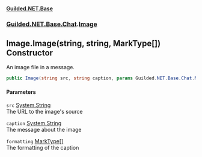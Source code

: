 
#### [Guilded.NET.Base](Guilded_NET_Base 'Guilded_NET_Base')
### [Guilded.NET.Base.Chat](Guilded_NET_Base#Guilded_NET_Base_Chat 'Guilded.NET.Base.Chat').[Image](Image 'Guilded.NET.Base.Chat.Image')
## Image.Image(string, string, MarkType[]) Constructor
An image file in a message.  
```csharp
public Image(string src, string caption, params Guilded.NET.Base.Chat.MarkType[] formatting);
```

#### Parameters
<a name='Guilded_NET_Base_Chat_Image_Image(string_string_Guilded_NET_Base_Chat_MarkType__)_src'></a>
`src` [System.String](https://docs.microsoft.com/en-us/dotnet/api/System.String 'System.String')  
The URL to the image's source
  
<a name='Guilded_NET_Base_Chat_Image_Image(string_string_Guilded_NET_Base_Chat_MarkType__)_caption'></a>
`caption` [System.String](https://docs.microsoft.com/en-us/dotnet/api/System.String 'System.String')  
The message about the image
  
<a name='Guilded_NET_Base_Chat_Image_Image(string_string_Guilded_NET_Base_Chat_MarkType__)_formatting'></a>
`formatting` [MarkType](MarkType 'Guilded.NET.Base.Chat.MarkType')[[]](https://docs.microsoft.com/en-us/dotnet/api/System.Array 'System.Array')  
The formatting of the caption
  
